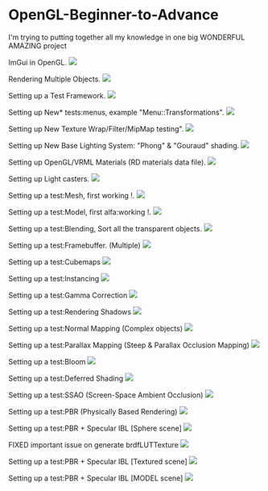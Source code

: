 # OpenGL-Beginner-to-Advance
I'm trying to putting together all my knowledge in one big WONDERFUL AMAZING project

ImGui in OpenGL.
![](/OpenGL-Beginner-to-Advance/res/previews/preview_v01.png)

Rendering Multiple Objects.
![](/OpenGL-Beginner-to-Advance/res/previews/preview_v02.png)

Setting up a Test Framework.
![](/OpenGL-Beginner-to-Advance/res/previews/preview_v03.png)

Setting up New* tests:menus, example "Menu::Transformations".
![](/OpenGL-Beginner-to-Advance/res/previews/preview_v04.png)

Setting up New Texture Wrap/Filter/MipMap testing".
![](/OpenGL-Beginner-to-Advance/res/previews/preview_v05.png)

Setting up New Base Lighting System: "Phong" & "Gouraud" shading.
![](/OpenGL-Beginner-to-Advance/res/previews/preview_v06.png)

Setting up OpenGL/VRML Materials (RD materials data file).
![](/OpenGL-Beginner-to-Advance/res/previews/preview_v07.png)

Setting up Light casters.
![](/OpenGL-Beginner-to-Advance/res/previews/preview_v08.png)

Setting up a test:Mesh, first working <MESH>!.
![](/OpenGL-Beginner-to-Advance/res/previews/preview_v09.png)

Setting up a test:Model, first alfa:working <MODEL>!.
![](/OpenGL-Beginner-to-Advance/res/previews/preview_v10.png)

Setting up a test:Blending, Sort all the transparent objects.
![](/OpenGL-Beginner-to-Advance/res/previews/preview_v11.png)

Setting up a test:Framebuffer. (Multiple)
![](/OpenGL-Beginner-to-Advance/res/previews/preview_v12.png)

Setting up a test:Cubemaps <Reflection>
![](/OpenGL-Beginner-to-Advance/res/previews/preview_v13.png)

Setting up a test:Instancing <An asteroid field>
![](/OpenGL-Beginner-to-Advance/res/previews/preview_v14.png)

Setting up a test:Gamma Correction
![](/OpenGL-Beginner-to-Advance/res/previews/preview_v15.png)

Setting up a test:Rendering Shadows
![](/OpenGL-Beginner-to-Advance/res/previews/preview_v16.png)

Setting up a test:Normal Mapping (Complex objects)
![](/OpenGL-Beginner-to-Advance/res/previews/preview_v17.png)

Setting up a test:Parallax Mapping (Steep & Parallax Occlusion Mapping)
![](/OpenGL-Beginner-to-Advance/res/previews/preview_v18.png)

Setting up a test:Bloom
![](/OpenGL-Beginner-to-Advance/res/previews/preview_v19.png)

Setting up a test:Deferred Shading
![](/OpenGL-Beginner-to-Advance/res/previews/preview_v20.png)

Setting up a test:SSAO (Screen-Space Ambient Occlusion)
![](/OpenGL-Beginner-to-Advance/res/previews/preview_v21.png)

Setting up a test:PBR (Physically Based Rendering)
![](/OpenGL-Beginner-to-Advance/res/previews/preview_v22.png)

Setting up a test:PBR + Specular IBL [Sphere scene]
![](/OpenGL-Beginner-to-Advance/res/previews/preview_v23.png)

FIXED important issue on generate brdfLUTTexture
![](/OpenGL-Beginner-to-Advance/res/previews/preview_v24.png)

Setting up a test:PBR + Specular IBL [Textured scene]
![](/OpenGL-Beginner-to-Advance/res/previews/preview_v25.png)

Setting up a test:PBR + Specular IBL [MODEL scene]
![](/OpenGL-Beginner-to-Advance/res/previews/preview_v26.png)
